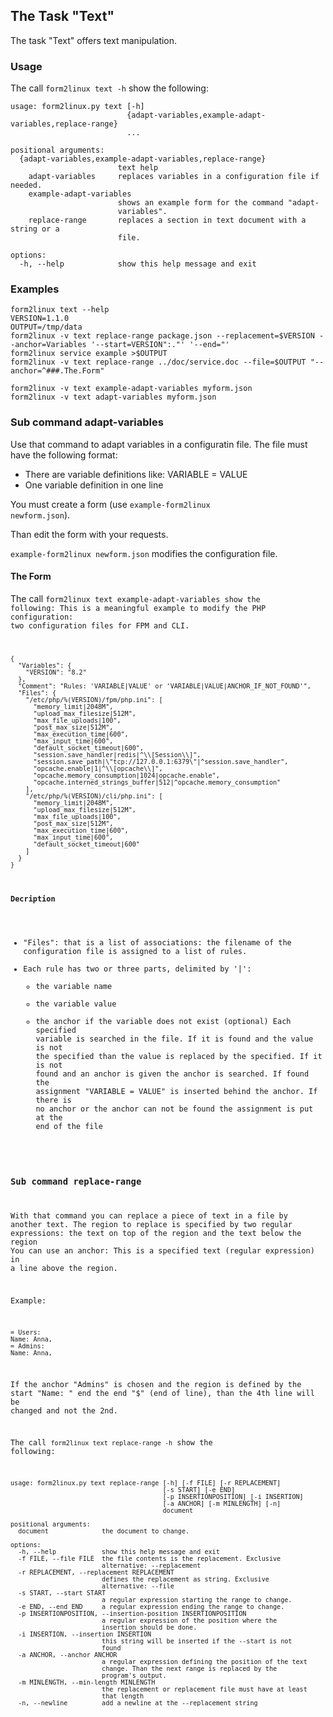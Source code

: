 ## The Task "Text"

The task "Text" offers text manipulation.

### Usage
The call <code>form2linux text -h</code> show the following:

```
usage: form2linux.py text [-h]
                          {adapt-variables,example-adapt-variables,replace-range}
                          ...

positional arguments:
  {adapt-variables,example-adapt-variables,replace-range}
                        text help
    adapt-variables     replaces variables in a configuration file if needed.
    example-adapt-variables
                        shows an example form for the command "adapt-
                        variables".
    replace-range       replaces a section in text document with a string or a
                        file.

options:
  -h, --help            show this help message and exit
```

### Examples
```
form2linux text --help
VERSION=1.1.0
OUTPUT=/tmp/data
form2linux -v text replace-range package.json --replacement=$VERSION --anchor=Variables '--start=VERSION":."' '--end="'
form2linux service example >$OUTPUT
form2linux -v text replace-range ../doc/service.doc --file=$OUTPUT "--anchor=^###.The.Form"

form2linux -v text example-adapt-variables myform.json
form2linux -v text adapt-variables myform.json
```

### Sub command adapt-variables
Use that command to adapt variables in a configuratin file.
The file must have the following format:
* There are variable definitions like: VARIABLE = VALUE
* One variable definition in one line

You must create a form (use  <code>example-form2linux newform.json</code>).

Than edit the form with your requests.

<code>example-form2linux newform.json</code> modifies the configuration file.

#### The Form

The call <code>form2linux text example-adapt-variables show the following:
This is a meaningful example to modify the PHP configuration: two configuration files for FPM and CLI.
```
{
  "Variables": {
    "VERSION": "8.2"
  },
  "Comment": "Rules: 'VARIABLE|VALUE' or 'VARIABLE|VALUE|ANCHOR_IF_NOT_FOUND'",
  "Files": {
    "/etc/php/%(VERSION)/fpm/php.ini": [
      "memory_limit|2048M",
      "upload_max_filesize|512M",
      "max_file_uploads|100",
      "post_max_size|512M",
      "max_execution_time|600",
      "max_input_time|600",
      "default_socket_timeout|600",
      "session.save_handler|redis|^\\[Session\\]",
      "session.save_path|\"tcp://127.0.0.1:6379\"|^session.save_handler",
      "opcache.enable|1|^\\[opcache\\]",
      "opcache.memory_consumption|1024|opcache.enable",
      "opcache.interned_strings_buffer|512|^opcache.memory_consumption"
    ],
    "/etc/php/%(VERSION)/cli/php.ini": [
      "memory_limit|2048M",
      "upload_max_filesize|512M",
      "max_file_uploads|100",
      "post_max_size|512M",
      "max_execution_time|600",
      "max_input_time|600",
      "default_socket_timeout|600"
    ]
  }
}
```

#### Decription
- "Files": that is a list of associations: the filename of the configuration file is assigned to a list of rules.
- Each rule has two or three parts, delimited by '|':
    - the variable name
    - the variable value
    - the anchor if the variable does not exist (optional)
Each specified variable is searched in the file.
If it is found and the value is not the specified than the value is replaced by the specified.
If it is not found and an anchor is given the anchor is searched. 
If found the assignment "VARIABLE = VALUE" is inserted behind the anchor. 
If there is no anchor or the anchor can not be found the assignment is put at the end of the file

### Sub command replace-range
With that command you can replace a piece of text in a file by another text.
The region to replace is specified by two regular expressions: the text on top of the region and the text below the region
You can use an anchor: This is a specified text (regular expression) in a line above the region.

Example:

```
= Users:
Name: Anna,
= Admins:
Name: Anna,
```
If the anchor "Admins" is chosen and the region is defined by the start "Name: " end the end "$" (end of line), 
than the 4th line will be changed and not the 2nd. 

The call <code>form2linux text replace-range -h</code> show the following:

```
usage: form2linux.py text replace-range [-h] [-f FILE] [-r REPLACEMENT]
                                        [-s START] [-e END]
                                        [-p INSERTIONPOSITION] [-i INSERTION]
                                        [-a ANCHOR] [-m MINLENGTH] [-n]
                                        document

positional arguments:
  document              the document to change.

options:
  -h, --help            show this help message and exit
  -f FILE, --file FILE  the file contents is the replacement. Exclusive
                        alternative: --replacement
  -r REPLACEMENT, --replacement REPLACEMENT
                        defines the replacement as string. Exclusive
                        alternative: --file
  -s START, --start START
                        a regular expression starting the range to change.
  -e END, --end END     a regular expression ending the range to change.
  -p INSERTIONPOSITION, --insertion-position INSERTIONPOSITION
                        a regular expression of the position where the
                        insertion should be done.
  -i INSERTION, --insertion INSERTION
                        this string will be inserted if the --start is not
                        found
  -a ANCHOR, --anchor ANCHOR
                        a regular expression defining the position of the text
                        change. Than the next range is replaced by the
                        program's output.
  -m MINLENGTH, --min-length MINLENGTH
                        the replacement or replacement file must have at least
                        that length
  -n, --newline         add a newline at the --replacement string
```


